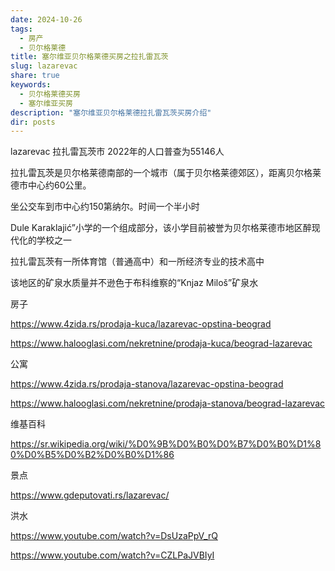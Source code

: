 ```yaml
---
date: 2024-10-26
tags:
  - 房产
  - 贝尔格莱德
title: 塞尔维亚贝尔格莱德买房之拉扎雷瓦茨
slug: lazarevac
share: true
keywords:
  - 贝尔格莱德买房
  - 塞尔维亚买房
description: "塞尔维亚贝尔格莱德拉扎雷瓦茨买房介绍"
dir: posts
---
```


lazarevac 拉扎雷瓦茨市 2022年的人口普查为55146人

拉扎雷瓦茨是贝尔格莱德南部的一个城市（属于贝尔格莱德郊区），距离贝尔格莱德市中心约60公里。

坐公交车到市中心约150第纳尔。时间一个半小时

Dule Karaklajić”小学的一个组成部分，该小学目前被誉为贝尔格莱德市地区醉现代化的学校之一

拉扎雷瓦茨有一所体育馆（普通高中）和一所经济专业的技术高中

该地区的矿泉水质量并不逊色于布科维察的“Knjaz Miloš”矿泉水

房子

https://www.4zida.rs/prodaja-kuca/lazarevac-opstina-beograd


https://www.halooglasi.com/nekretnine/prodaja-kuca/beograd-lazarevac



公寓

https://www.4zida.rs/prodaja-stanova/lazarevac-opstina-beograd

https://www.halooglasi.com/nekretnine/prodaja-stanova/beograd-lazarevac


维基百科

https://sr.wikipedia.org/wiki/%D0%9B%D0%B0%D0%B7%D0%B0%D1%80%D0%B5%D0%B2%D0%B0%D1%86

景点

https://www.gdeputovati.rs/lazarevac/

洪水

https://www.youtube.com/watch?v=DsUzaPpV_rQ

https://www.youtube.com/watch?v=CZLPaJVBIyI